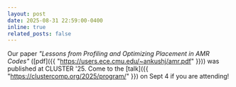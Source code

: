 ```yaml
---
layout: post
date: 2025-08-31 22:59:00-0400
inline: true
related_posts: false
---
```


Our paper _"Lessons from Profiling and Optimizing Placement in AMR Codes"_ ([pdf]({{ "https://users.ece.cmu.edu/~ankushj/amr.pdf" }})) was published at CLUSTER '25. Come to the [talk]({{ "https://clustercomp.org/2025/program/" }}) on Sept 4 if you are attending!
